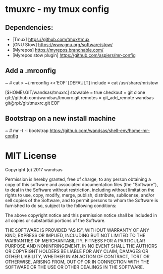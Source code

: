 # tmuxrc - my tmux config

## Dependencies:

* [Tmux] <https://github.com/tmux/tmux>
* [GNU Stow] <https://www.gnu.org/software/stow/>
* [Myrepos] <https://myrepos.branchable.com/>
* [Myrepos stow plugin] <https://github.com/aspiers/mr-config>

## Add a .mrconfig

~ # cat > ~/.mrconfig <<'EOF'
[DEFAULT]
include = cat /usr/share/mr/stow

[$HOME/.GIT/wandsas/tmuxrc]
stowable = true
checkout = git clone git://github.com/wandsas/tmuxrc.git
remotes = git_add_remote wandsas git@rpi:/git/tmuxrc.git
EOF


## Bootstrap on a new install machine

~ # mr -t -i bootstrap https://github.com/wandsas/shell-env/home-mr-config 


# MIT License

Copyright (c) 2017 wandsas

Permission is hereby granted, free of charge, to any person obtaining a copy
of this software and associated documentation files (the "Software"), to deal
in the Software without restriction, including without limitation the rights
to use, copy, modify, merge, publish, distribute, sublicense, and/or sell
copies of the Software, and to permit persons to whom the Software is
furnished to do so, subject to the following conditions:

The above copyright notice and this permission notice shall be included in all
copies or substantial portions of the Software.

THE SOFTWARE IS PROVIDED "AS IS", WITHOUT WARRANTY OF ANY KIND, EXPRESS OR
IMPLIED, INCLUDING BUT NOT LIMITED TO THE WARRANTIES OF MERCHANTABILITY,
FITNESS FOR A PARTICULAR PURPOSE AND NONINFRINGEMENT. IN NO EVENT SHALL THE
AUTHORS OR COPYRIGHT HOLDERS BE LIABLE FOR ANY CLAIM, DAMAGES OR OTHER
LIABILITY, WHETHER IN AN ACTION OF CONTRACT, TORT OR OTHERWISE, ARISING FROM,
OUT OF OR IN CONNECTION WITH THE SOFTWARE OR THE USE OR OTHER DEALINGS IN THE
SOFTWARE.

